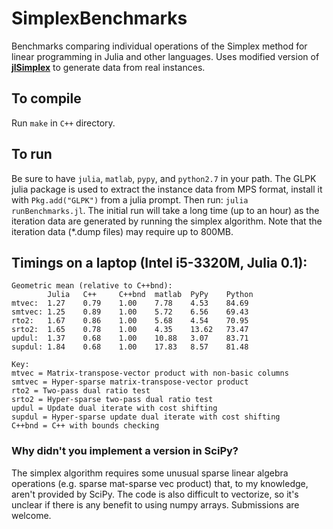 SimplexBenchmarks
=================
Benchmarks comparing individual operations of the Simplex method for linear programming in Julia and other languages. Uses modified version of **[jlSimplex]** to generate data from real instances.

[jlSimplex]: https://github.com/mlubin/jlSimplex

## To compile

Run ```make``` in ```C++``` directory.

## To run

Be sure to have ```julia```, ```matlab```, ```pypy```, and ```python2.7``` in your path. 
The GLPK julia package is used to extract the instance data from MPS format, install it with ``Pkg.add("GLPK")`` from a julia prompt. Then run: ```julia runBenchmarks.jl```. The initial run will take a long time (up to an hour) as the iteration data are generated by running the simplex algorithm. Note that the iteration data (*.dump files) may require up to 800MB. 

## Timings on a laptop (Intel i5-3320M, Julia 0.1):

	Geometric mean (relative to C++bnd):
			Julia	C++		C++bnd	matlab	PyPy	Python
	mtvec:	1.27	0.79	1.00	7.78	4.53	84.69	
	smtvec:	1.25	0.89	1.00	5.72	6.56	69.43	
	rto2:	1.67	0.86	1.00	5.68	4.54	70.95	
	srto2:	1.65	0.78	1.00	4.35	13.62	73.47	
	updul:	1.37	0.68	1.00	10.88	3.07	83.71	
	supdul:	1.84	0.68	1.00	17.83	8.57	81.48
		
	Key:
	mtvec = Matrix-transpose-vector product with non-basic columns
	smtvec = Hyper-sparse matrix-transpose-vector product
	rto2 = Two-pass dual ratio test
	srto2 = Hyper-sparse two-pass dual ratio test
	updul = Update dual iterate with cost shifting
	supdul = Hyper-sparse update dual iterate with cost shifting
	C++bnd = C++ with bounds checking

### Why didn't you implement a version in SciPy?

The simplex algorithm requires some unusual sparse linear algebra operations (e.g. sparse mat-sparse vec product) that, to my knowledge, aren't provided by SciPy. The code is also difficult to vectorize, so it's unclear if there is any benefit to using numpy arrays. Submissions are welcome. 

